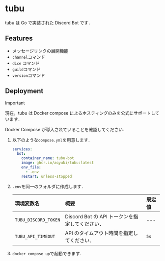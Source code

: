 # tubu

tubu は Go で実装された Discord Bot です．

## Features

- メッセージリンクの展開機能
- `channel`コマンド
- `dice` コマンド
- `guild`コマンド
- `version`コマンド

## Deployment

> [!IMPORTANT]
> 現在，tubu は Docker compose によるホスティングのみを公式にサポートしています．

Docker Compose が導入されていることを確認してください．

1. 以下のような`compose.yml`を用意します．

   ```yaml
   services:
     bot:
       container_name: tubu-bot
       image: ghcr.io/aqyuki/tubu:latest
       env_file:
         - .env
       restart: unless-stopped
   ```

2. `.env`を同一のフォルダに作成します．

   | 環境変数名           | 概要                                            | 既定値 |
   | :------------------- | :---------------------------------------------- | :----- |
   | `TUBU_DISCORD_TOKEN` | Discord Bot の API トークンを指定してください． | ---    |
   | `TUBU_API_TIMEOUT`   | API のタイムアウト時間を指定してください．      | `5s`   |

3. `docker compose up`で起動できます．
